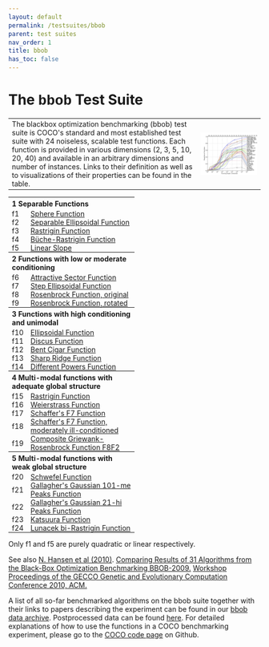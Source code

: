 ```yaml
---
layout: default
permalink: /testsuites/bbob
parent: test suites
nav_order: 1
title: bbob
has_toc: false
---
```



# The <font face="Courier">bbob</font> Test Suite

<table>
	<tr>
		<td style="width=50%">
			The blackbox optimization benchmarking (bbob) test suite is COCO's standard and most established test suite with 24 noiseless, scalable test functions. Each function is provided in various dimensions (2, 3, 5, 10, 20, 40) and available in an arbitrary dimensions and number of instances. Links to their definition as well as to visualizations of their properties can be found in the table.
		</td>
		<td style="padding-top:0px; padding-bottom:0px;">
			<a href="ecdf-bbob.html"><img src="examplefigure_all.png" alt="ECDF of runtimes for 31 algorithms on the bbob suite" width="100%"/></a>
		</td>
	</tr>
</table>

<table align="center" style="width:50%">
<tr>
   <th colspan=2 style="text-align:left">1 Separable Functions</th>
</tr>
<tr>
	<td style="width:5%; padding-top:0px; padding-bottom: 0px;">f1</td><td style="padding-top:0px; padding-bottom:0px;"><a href="https://numbbo.github.io/gforge/downloads/download16.00/bbobdocfunctions.pdf#page=5">Sphere Function</a></td>
</tr><tr>
	<td style="padding-top:0px; padding-bottom:0px;">f2</td><td style="padding-top:0px; padding-bottom:0px;"><a href="https://numbbo.github.io/gforge/downloads/download16.00/bbobdocfunctions.pdf#page=10">Separable Ellipsoidal Function</a></td>
</tr><tr>
	<td style="padding-top:0px; padding-bottom:0px;">f3</td><td style="padding-top:0px; padding-bottom:0px;"><a href="https://numbbo.github.io/gforge/downloads/download16.00/bbobdocfunctions.pdf#page=15">Rastrigin Function</a></td>
</tr><tr>
	<td style="padding-top:0px; padding-bottom:0px;">f4</td><td style="padding-top:0px; padding-bottom:0px;"><a href="https://numbbo.github.io/gforge/downloads/download16.00/bbobdocfunctions.pdf#page=20">Büche-Rastrigin Function</a></td>
</tr><tr>
	<td style="padding-top:0px; padding-bottom:0px;">f5</td><td style="padding-top:0px; padding-bottom:0px;"><a href="https://numbbo.github.io/gforge/downloads/download16.00/bbobdocfunctions.pdf#page=25">Linear Slope</a></td>
</tr>
<tr>
   <th colspan=2 style="text-align:left">2 Functions with low or moderate conditioning</th>
</tr>
<tr>
	<td style="padding-top:0px; padding-bottom:0px;">f6</td><td style="padding-top:0px; padding-bottom:0px;"><a href="https://numbbo.github.io/gforge/downloads/download16.00/bbobdocfunctions.pdf#page=30">Attractive Sector Function</a></td>
</tr><tr>
	<td style="padding-top:0px; padding-bottom:0px;">f7</td><td style="padding-top:0px; padding-bottom:0px;"><a href="https://numbbo.github.io/gforge/downloads/download16.00/bbobdocfunctions.pdf#page=35">Step Ellipsoidal Function</a></td>
</tr><tr>
	<td style="padding-top:0px; padding-bottom:0px;">f8</td><td style="padding-top:0px; padding-bottom:0px;"><a href="https://numbbo.github.io/gforge/downloads/download16.00/bbobdocfunctions.pdf#page=40">Rosenbrock Function, original</a></td>
</tr><tr>
	<td style="padding-top:0px; padding-bottom:0px;">f9</td><td style="padding-top:0px; padding-bottom:0px;"><a href="https://numbbo.github.io/gforge/downloads/download16.00/bbobdocfunctions.pdf#page=45">Rosenbrock Function, rotated</a></td>
</tr>
<tr>
   <th colspan=2 style="text-align:left">3 Functions with high conditioning and unimodal</th>
</tr>
<tr>
	<td style="padding-top:0px; padding-bottom:0px;">f10</td><td style="padding-top:0px; padding-bottom:0px;"><a href="https://numbbo.github.io/gforge/downloads/download16.00/bbobdocfunctions.pdf#page=50">Ellipsoidal Function</a></td>
</tr><tr>
	<td style="padding-top:0px; padding-bottom:0px;">f11</td><td style="padding-top:0px; padding-bottom:0px;"><a href="https://numbbo.github.io/gforge/downloads/download16.00/bbobdocfunctions.pdf#page=55">Discus Function</a></td>
</tr><tr>
	<td style="padding-top:0px; padding-bottom:0px;">f12</td><td style="padding-top:0px; padding-bottom:0px;"><a href="https://numbbo.github.io/gforge/downloads/download16.00/bbobdocfunctions.pdf#page=60">Bent Cigar Function</a></td>
</tr><tr>
	<td style="padding-top:0px; padding-bottom:0px;">f13</td><td style="padding-top:0px; padding-bottom:0px;"><a href="https://numbbo.github.io/gforge/downloads/download16.00/bbobdocfunctions.pdf#page=65">Sharp Ridge Function</a></td>
</tr><tr>
	<td style="padding-top:0px; padding-bottom:0px;">f14</td><td style="padding-top:0px; padding-bottom:0px;"><a href="https://numbbo.github.io/gforge/downloads/download16.00/bbobdocfunctions.pdf#page=70">Different Powers Function</a></td>
</tr>
<tr>
   <th colspan=2 style="text-align:left">4 Multi-modal functions with adequate global structure</th>
</tr>
<tr>
	<td style="padding-top:0px; padding-bottom:0px;">f15</td><td style="padding-top:0px; padding-bottom:0px;"><a href="https://numbbo.github.io/gforge/downloads/download16.00/bbobdocfunctions.pdf#page=75">Rastrigin Function</a></td>
</tr><tr>
	<td style="padding-top:0px; padding-bottom:0px;">f16</td><td style="padding-top:0px; padding-bottom:0px;"><a href="https://numbbo.github.io/gforge/downloads/download16.00/bbobdocfunctions.pdf#page=80">Weierstrass Function</a></td>
</tr><tr>
	<td style="padding-top:0px; padding-bottom:0px;">f17</td><td style="padding-top:0px; padding-bottom:0px;"><a href="https://numbbo.github.io/gforge/downloads/download16.00/bbobdocfunctions.pdf#page=85">Schaffer's F7 Function</a></td>
</tr><tr>
	<td style="padding-top:0px; padding-bottom:0px;">f18</td><td style="padding-top:0px; padding-bottom:0px;"><a href="https://numbbo.github.io/gforge/downloads/download16.00/bbobdocfunctions.pdf#page=90">Schaffer's F7 Function, moderately ill-conditioned</a></td>
</tr><tr>
	<td style="padding-top:0px; padding-bottom:0px;">f19</td><td style="padding-top:0px; padding-bottom:0px;"><a href="https://numbbo.github.io/gforge/downloads/download16.00/bbobdocfunctions.pdf#page=95">Composite Griewank-Rosenbrock Function F8F2</a></td>
</tr>
<tr>
   <th colspan=2 style="text-align:left">5 Multi-modal functions with weak global structure</th>
</tr>
<tr>
	<td style="padding-top:0px; padding-bottom:0px;">f20</td><td style="padding-top:0px; padding-bottom:0px;"><a href="https://numbbo.github.io/gforge/downloads/download16.00/bbobdocfunctions.pdf#page=100">Schwefel Function</a></td>
</tr><tr>
	<td style="padding-top:0px; padding-bottom:0px;">f21</td><td style="padding-top:0px; padding-bottom:0px;"><a href="https://numbbo.github.io/gforge/downloads/download16.00/bbobdocfunctions.pdf#page=105">Gallagher's Gaussian 101-me Peaks Function</a></td>
</tr><tr>
	<td style="padding-top:0px; padding-bottom:0px;">f22</td><td style="padding-top:0px; padding-bottom:0px;"><a href="https://numbbo.github.io/gforge/downloads/download16.00/bbobdocfunctions.pdf#page=110">Gallagher's Gaussian 21-hi Peaks Function</a></td>
</tr><tr>
	<td style="padding-top:0px; padding-bottom:0px;">f23</td><td style="padding-top:0px; padding-bottom:0px;"><a href="https://numbbo.github.io/gforge/downloads/download16.00/bbobdocfunctions.pdf#page=115">Katsuura Function</a></td>
</tr><tr>
	<td style="padding-top:0px; padding-bottom:0px;">f24</td><td style="padding-top:0px; padding-bottom:0px;"><a href="https://numbbo.github.io/gforge/downloads/download16.00/bbobdocfunctions.pdf#page=120">Lunacek bi-Rastrigin Function</a></td>
</tr>
</table>


Only f1 and f5 are purely quadratic or linear respectively.

See also [N. Hansen et al (2010)](https://dl.acm.org/doi/pdf/10.1145/1830761.1830790). [Comparing Results of 31 Algorithms from the Black-Box Optimization Benchmarking BBOB-2009.](https://dl.acm.org/doi/pdf/10.1145/1830761.1830790) [Workshop Proceedings of the GECCO Genetic and Evolutionary Computation Conference 2010, ACM.](https://dl.acm.org/doi/pdf/10.1145/1830761.1830790) 

A list of all so-far benchmarked algorithms on the bbob suite together with their links to papers describing the experiment can be found in our <a href="https://numbbo.github.io/data-archive/bbob/">bbob data archive</a>. Postprocessed data can be found <a href="https://numbbo.github.io/ppdata-archive">here</a>. For detailed explanations of how to use the functions in a COCO benchmarking experiment, please go to the <a href="https://github.com/numbbo/coco">COCO code page</a> on Github.

<link rel="stylesheet" href="{{ '/assets/css/custom.css' | relative_url }}"/>
